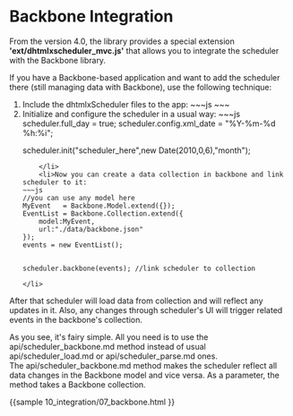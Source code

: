 Backbone Integration
===========================================
From the version 4.0, the library provides a special extension **'ext/dhtmlxscheduler_mvc.js'** that allows you to integrate the scheduler  with the Backbone library.

If you have a Backbone-based application and want to add the scheduler there (still managing data with Backbone), use the following technique:

<ol>
	<li>
    Include the dhtmlxScheduler files to the app:
~~~js
<script src="../../codebase/dhtmlxscheduler.js" ></script>
<script src="../../codebase/ext/dhtmlxscheduler_mvc.js?!"></script>
<link rel="stylesheet" href="../../codebase/dhtmlxscheduler.css">
~~~
	</li>
    <li> Initialize and configure the scheduler in a usual way:
~~~js
scheduler.full_day = true;
scheduler.config.xml_date = "%Y-%m-%d %h:%i";

scheduler.init("scheduler_here",new Date(2010,0,6),"month");
~~~
	</li>
    <li>Now you can create a data collection in backbone and link scheduler to it:
~~~js
//you can use any model here
MyEvent   = Backbone.Model.extend({});
EventList = Backbone.Collection.extend({
    model:MyEvent,
    url:"./data/backbone.json"
});
events = new EventList();
            

scheduler.backbone(events); //link scheduler to collection
~~~
    </li>
</ol>

After that scheduler will load data from collection and will reflect any updates in it. Also, any changes through scheduler's UI will trigger related events in the backbone's collection. 


As you see, it's fairy simple. All you need is to use the api/scheduler_backbone.md method instead of usual api/scheduler_load.md or api/scheduler_parse.md ones.<br> 
The api/scheduler_backbone.md method makes the scheduler reflect all data changes in the Backbone model and vice versa.
As a parameter, the method takes a Backbone collection.

{{sample
	10_integration/07_backbone.html
}}



